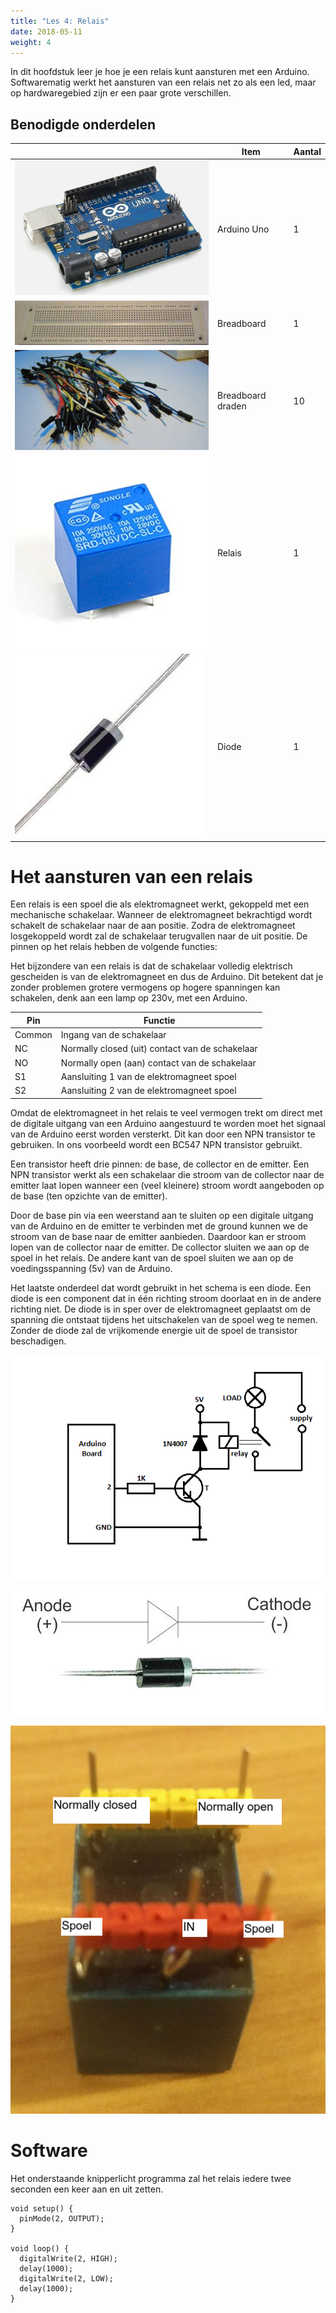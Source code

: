 ```yaml
---
title: "Les 4: Relais"
date: 2018-05-11
weight: 4
---
```


In dit hoofdstuk leer je hoe je een relais kunt aansturen met een Arduino. Softwarematig werkt het aansturen van een relais net zo als een led, maar op hardwaregebied zijn er een paar grote verschillen.

## Benodigde onderdelen

|                                       | Item                                | Aantal |
|---------------------------------------|-------------------------------------|--------|
| ![uno](images/arduino-uno-2.jpg)     | Arduino Uno                         |      1 |
| ![breadboard](images/breadboard.jpg) | Breadboard                          |      1 |
| ![draden](images/draden.jpg)         | Breadboard draden                   |     10 |
| ![relay](images/relay.jpg)           | Relais                              |      1 |
| ![diode](images/diode2.jpg)          | Diode                               |      1 |


# Het aansturen van een relais

Een relais is een spoel die als elektromagneet werkt, gekoppeld met een mechanische schakelaar. Wanneer de elektromagneet bekrachtigd wordt schakelt de schakelaar naar de aan positie. Zodra de elektromagneet losgekoppeld wordt zal de schakelaar terugvallen naar de uit positie. De pinnen op het relais hebben de volgende functies:

Het bijzondere van een relais is dat de schakelaar volledig elektrisch gescheiden is van de elektromagneet en dus de Arduino. Dit betekent dat je zonder problemen grotere vermogens op hogere spanningen kan schakelen, denk aan een lamp op 230v, met een Arduino.

| Pin     | Functie                                         |
|---------|-------------------------------------------------|
| Common  | Ingang van de schakelaar                        |
| NC      | Normally closed (uit) contact van de schakelaar |
| NO      | Normally open (aan) contact van de schakelaar   |
| S1      | Aansluiting 1 van de elektromagneet spoel       |
| S2      | Aansluiting 2 van de elektromagneet spoel       |

Omdat de elektromagneet in het relais te veel vermogen trekt om direct met de digitale uitgang van een Arduino aangestuurd te worden moet het signaal van de Arduino eerst worden versterkt. Dit kan door een NPN transistor te gebruiken. In ons voorbeeld wordt een BC547 NPN transistor gebruikt.

Een transistor heeft drie pinnen: de base, de collector en de emitter. Een NPN transistor werkt als een schakelaar die stroom van de collector naar de emitter laat lopen wanneer een (veel kleinere) stroom wordt aangeboden op de base (ten opzichte van de emitter).

Door de base pin via een weerstand aan te sluiten op een digitale uitgang van de Arduino en de emitter te verbinden met de ground kunnen we de stroom van de base naar de emitter aanbieden. Daardoor kan er stroom lopen van de collector naar de emitter. De collector sluiten we aan op de spoel in het relais. De andere kant van de spoel sluiten we aan op de voedingsspanning (5v) van de Arduino.

Het laatste onderdeel dat wordt gebruikt in het schema is een diode. Een diode is een component dat in één richting stroom doorlaat en in de andere richting niet. De diode is in sper over de elektromagneet geplaatst om de spanning die ontstaat tijdens het uitschakelen van de spoel weg te nemen. Zonder de diode zal de vrijkomende energie uit de spoel de transistor beschadigen.

![schema](images/relais_schema.png)

![diode](images/diode.jpg)

![pinout](images/relay_pinout.png)

# Software

Het onderstaande knipperlicht programma zal het relais iedere twee seconden een keer aan en uit zetten.

```
void setup() { 
  pinMode(2, OUTPUT);
}

void loop() {
  digitalWrite(2, HIGH);
  delay(1000);
  digitalWrite(2, LOW);
  delay(1000);
}  
```
